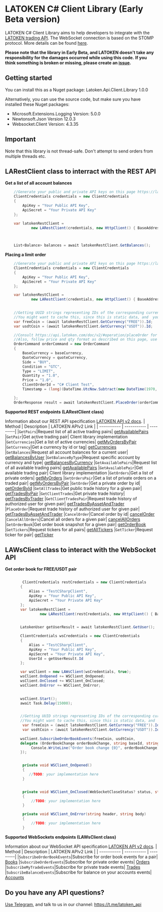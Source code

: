 # LATOKEN C# Client Library (Early Beta version)

LATOKEN C# Client Library aims to help developers to integrate with the [LATOKEN trading API](https://api.latoken.com/doc/v2/). 
The WebSocket connection is based on the STOMP protocol. More details can be found [here](https://stomp.github.io/).

**Please note that the library in Early Beta, and LATOKEN doesn't take any responsibility for the damages occurred while using this code.**
**If you think something is broken or missing, please create an [issue](https://github.com/LATOKEN/latoken-api-v2-dotnet-client/issues).**



## Getting started
You can install this as a Nuget package: Latoken.Api.Client.Library 1.0.0

Alternatively, you can use the source code, but make sure you have installed these Nuget packages:
* Microsoft.Extensions.Logging Version: 5.0.0
* Newtonsoft.Json Version 12.0.3
* Websocket.Client Version: 4.3.35

## Important
Note that this library is not thread-safe. Don't attempt to send orders from multiple threads etc.

## LARestClient class to interract with the REST API

**Get a list of all account balances**
````C#
    //Generate your public and private API keys on this page https://latoken.com/account/apikeys
    ClientCredentials credentials = new ClientCredentials
    {
        ApiKey = "Your Public API Key",
        ApiSecret = "Your Private API Key"
    };

    var latokenRestClient =
            new LARestClient(credentials, new HttpClient() { BaseAddress = new Uri("https://api.latoken.com") });

    

    List<Balance> balances = await latokenRestClient.GetBalances();

````

**Placing a limit order**
````C#
    //Generate your public and private API keys on this page https://latoken.com/account/apikeys
    ClientCredentials credentials = new ClientCredentials
    {
        ApiKey = "Your Public API Key",
        ApiSecret = "Your Private API Key"
    };

    var latokenRestClient =
            new LARestClient(credentials, new HttpClient() { BaseAddress = new Uri("https://api.latoken.com") });

   
    //Getting UUID strings representing IDs of the corresponding currencies/assets
    //You might want to cache this, since this is static data, and  you don't need to fetch it each time
    var freeCoin = (await latokenRestClient.GetCurrency("FREE")).Id;
    var usdtCoin = (await latokenRestClient.GetCurrency("USDT")).Id;

    //Consult https://api.latoken.com/doc/v2/#operation/placeOrder for possible field values
    //Also, follow price and qty format as described on this page, use comma only to separate the decimal part
    OrderCommand orderCommand = new OrderCommand
    {
        BaseCurrency = baseCurrency,
        QuoteCurrency = quoteCurrency,
        Side = "BUY",
        Condition = "GTC",
        Type = "LIMIT",                
        Quantity = "1.0",
        Price = "1.0",
        ClientOrderId = "C# Client Test",
        Timestamp = (long)(DateTime.UtcNow.Subtract(new DateTime(1970, 1, 1))).TotalSeconds

    };
    OrderResponse result = await latokenRestClient.PlaceOrder(orderCommand);
````


**Supported REST endpoints (LARestClient class)**

Information about our REST API specification [LATOKEN API v2 docs](https://api.latoken.com/doc/v2/).
| Method | Description | LATOKEN APIv2 Link |
| ----------- | ----------- | ---------|
|`GetPairs`|Request list of all active trading pairs| [getAvailablePairs](https://api.latoken.com/doc/v2/#operation/getAvailablePairs)
|`GetPair`|Get active trading pair| Client library implementation
|`GetCurrencies`|Get a list of active currencies| [getMyOrdersByPair](https://api.latoken.com/doc/v2/#operation/getActiveCurrencies)
|`GetCurrency`|Get a currency by id or tag| [getCurrencies](https://api.latoken.com/doc/v2/#operation/getCurrencies)
|`GetBalances`|Request all account balances for a current user| [getBalancesByUser](https://api.latoken.com/doc/v2/#operation/getBalancesByUser)
|`GetBalanceByType`|Request specific account by currency and type| [getBalancesByCurrency](https://api.latoken.com/doc/v2/#operation/getBalancesByCurrency)
|`GetAvailablePairs`|Request list of all available trading pairs| [getAvailablePairs](https://api.latoken.com/doc/v2/#operation/getAvailablePairs)
|`GetAvailablePair`|Get available trading pair| Client library implementation
|`GetOrders`|Get a list of private orders| [getMyOrders](https://api.latoken.com/doc/v2/#operation/getMyOrders)
|`GetOrdersPair`|Get a list of private orders on a traded pair| [getMyOrdersByPair](https://api.latoken.com/doc/v2/#operation/getMyOrdersByPair)
|`GetOrder`|Get a private order by id| [getOrderById](https://api.latoken.com/doc/v2/#operation/getOrderById)
|`GetAllTrades`|Get public trade history for a given pair| [getTradesByPair](https://api.latoken.com/doc/v2/#operation/getAuthFeeByPair)
|`GetClientTrades`|Get private trade history| [getTradesByTrader](https://api.latoken.com/doc/v2/#operation/getTradesByTrader)
|`GetClientTradesPair`|Request trade history of authorized user for given pair| [getTradesByAssetAndTrader](https://api.latoken.com/doc/v2/#operation/getTradesByAssetAndTrader)
|`PlaceOrder`|Request trade history of authorized user for given pair| [getTradesByAssetAndTrader](https://api.latoken.com/doc/v2/#operation/placeOrder)
|`CancelOrder`|Cancel order by id| [cancelOrder](https://api.latoken.com/doc/v2/#operation/cancelOrder)
|`CancelAllOrders`|Cancel all orders for a given pair| [cancelAllOrders](https://api.latoken.com/doc/v2/#operation/cancelAllOrders)
|`GetOrderBook`|Get order book snapshot for a given pair| [getOrderBook](https://api.latoken.com/doc/v2/#tag/BookController)
|`GetTickers`|Request tickers for all pairs| [getAllTickers](https://api.latoken.com/doc/v2/#operation/getAllTickers)
|`GetTicker`|Request ticker for pair| [getTicker](https://api.latoken.com/doc/v2/#operation/getTicker)
 
 
    
 ## LAWsClient class to interact with the WebSocket API

**Get order book for FREE/USDT pair**
````C#

        ClientCredentials restCredentials = new ClientCredentials
       {
           Alias = "TestCSharpClient",
           ApiKey = "Your Public API Key",
           ApiSecret = "Your Private API Key"                
       };
       var latokenRestClient =
                new LARestClient(restCredentials, new HttpClient() { BaseAddress = new Uri("https://api.latoken.com") });

            
       LatokenUser getUserResult = await latokenRestClient.GetUser();

       ClientCredentials wsCredentials = new ClientCredentials
       {
           Alias = "TestCSharpClient",
           ApiKey = "Your Public API Key",
           ApiSecret = "Your Private API Key",
           UserId = getUserResult.Id
       };

       var wsClient = new LAWsClient(wsCredentials, true);
       wsClient.OnOpened += WSClient_OnOpened;
       wsClient.OnClosed += WSClient_OnClosed;
       wsClient.OnError += WSClient_OnError;

            
       wsClient.Start();
       await Task.Delay(15000);


       //Getting UUID strings representing IDs of the corresponding currencies/assets
       //You might want to cache this, since this is static data, and  you don't need to fetch it each time
        var freeCoin = (await latokenRestClient.GetCurrency("FREE")).Id;
        var usdtCoin = (await latokenRestClient.GetCurrency("USDT")).Id;
                
       wsClient.SubscribeOrderBookEvents(freeCoin, usdtCoin,
       delegate (OrderBookChange orderBookChange, string baseId, string quoteId, DateTime dateTime) {
            Console.WriteLine("Order book change {0}", orderBookChange);
       });


        private void WSClient_OnOpened()
        {
           //TODO: your implementation here
        }


        private void WSClient_OnClosed(WebSocketCloseStatus? status, string description)
        {
            //TODO: your implementation here
        }

        private void WSClient_OnError(string header, string body)
        {
            //TODO: your implementation here
        }

````
**Supported WebSockets endpoints (LAWsClient class)**

Information about our WebSocket API specification [LATOKEN API v2 docs](https://api.latoken.com/doc/ws/).
| Method | Description | LATOKEN APIv2 Link |
| ----------- | ----------- | ---------|
|`SubscribeOrderBookEvents`|Subscribe for order book events for a pair| [Books](https://api.latoken.com/doc/ws/#section/Books)
|`SubscribeOrderEvents`|Subscribe for private order events| [Orders](https://api.latoken.com/doc/ws/#section/Orders)
|`SubscribeMyTradeEvents`|Subscribe for private trade events| [Trades](https://api.latoken.com/doc/ws/#section/Trades)
|`SubscribeBalanceEvents`|Subscribe for balance on your accounts events| [Accounts](https://api.latoken.com/doc/ws/#section/Accounts)




## Do you have any API questions? 
[Use Telegram](https://telegram.org/), and talk to us in our channel: https://t.me/latoken_api